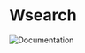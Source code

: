 # Wsearch

![Documentation](https://htmlpreview.github.io/?https://github.com/IARCbioinfo/wsearch-nf/blob/main/README.html)
